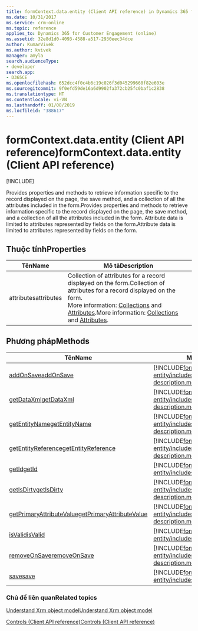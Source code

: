 ```yaml
---
title: formContext.data.entity (Client API reference) in Dynamics 365 for Customer Engagement| MicrosoftDocs
ms.date: 10/31/2017
ms.service: crm-online
ms.topic: reference
applies_to: Dynamics 365 for Customer Engagement (online)
ms.assetid: 32e8d1d0-4093-4588-a517-2930eec34dce
author: KumarVivek
ms.author: kvivek
manager: amyla
search.audienceType:
- developer
search.app:
- D365CE
ms.openlocfilehash: 652dcc4f0c4b6c19c026f3d045299660f82e603e
ms.sourcegitcommit: 9f0efd59de16a6d9902fa372cb25fc0baf1c2838
ms.translationtype: HT
ms.contentlocale: vi-VN
ms.lasthandoff: 01/08/2019
ms.locfileid: "388617"
---
```

# <a name="formcontextdataentity-client-api-reference"></a><span data-ttu-id="759cb-102">formContext.data.entity (Client API reference)</span><span class="sxs-lookup"><span data-stu-id="759cb-102">formContext.data.entity (Client API reference)</span></span>

[!INCLUDE[](../../../includes/cc_applies_to_update_9_0_0.md)]

<span data-ttu-id="759cb-103">Provides properties and methods to retrieve information specific to the record displayed on the page, the save method, and a collection of all the attributes included in the form.</span><span class="sxs-lookup"><span data-stu-id="759cb-103">Provides properties and methods to retrieve information specific to the record displayed on the page, the save method, and a collection of all the attributes included in the form.</span></span> <span data-ttu-id="759cb-104">Attribute data is limited to attributes represented by fields on the form.</span><span class="sxs-lookup"><span data-stu-id="759cb-104">Attribute data is limited to attributes represented by fields on the form.</span></span>

## <a name="properties"></a><span data-ttu-id="759cb-105">Thuộc tính</span><span class="sxs-lookup"><span data-stu-id="759cb-105">Properties</span></span>

|<span data-ttu-id="759cb-106">Tên</span><span class="sxs-lookup"><span data-stu-id="759cb-106">Name</span></span>|<span data-ttu-id="759cb-107">Mô tả</span><span class="sxs-lookup"><span data-stu-id="759cb-107">Description</span></span>|
|--|--|
|<span data-ttu-id="759cb-108">attributes</span><span class="sxs-lookup"><span data-stu-id="759cb-108">attributes</span></span>|<span data-ttu-id="759cb-109">Collection of attributes for a record displayed on the form.</span><span class="sxs-lookup"><span data-stu-id="759cb-109">Collection of attributes for a record displayed on the form.</span></span> <br/><span data-ttu-id="759cb-110">More information: [Collections](collections.md) and [Attributes](attributes.md).</span><span class="sxs-lookup"><span data-stu-id="759cb-110">More information: [Collections](collections.md) and [Attributes](attributes.md).</span></span>

## <a name="methods"></a><span data-ttu-id="759cb-111">Phương pháp</span><span class="sxs-lookup"><span data-stu-id="759cb-111">Methods</span></span>

|                                      <span data-ttu-id="759cb-112">Tên</span><span class="sxs-lookup"><span data-stu-id="759cb-112">Name</span></span>                                       |                                                                          <span data-ttu-id="759cb-113">Mô tả</span><span class="sxs-lookup"><span data-stu-id="759cb-113">Description</span></span>                                                                           |
|---------------------------------------------------------------------------------|----------------------------------------------------------------------------------------------------------------------------------------------------------------|
|                [<span data-ttu-id="759cb-114">addOnSave</span><span class="sxs-lookup"><span data-stu-id="759cb-114">addOnSave</span></span>](formContext-data-entity/addOnSave.md)                |                [!INCLUDE[formContext-data-entity/includes/addOnSave-description.md](formContext-data-entity/includes/addOnSave-description.md)]                |
|               [<span data-ttu-id="759cb-115">getDataXml</span><span class="sxs-lookup"><span data-stu-id="759cb-115">getDataXml</span></span>](formContext-data-entity/getDataXml.md)               |               [!INCLUDE[formContext-data-entity/includes/getDataXml-description.md](formContext-data-entity/includes/getDataXml-description.md)]               |
|            [<span data-ttu-id="759cb-116">getEntityName</span><span class="sxs-lookup"><span data-stu-id="759cb-116">getEntityName</span></span>](formContext-data-entity/getEntityName.md)            |            [!INCLUDE[formContext-data-entity/includes/getEntityName-description.md](formContext-data-entity/includes/getEntityName-description.md)]            |
|       [<span data-ttu-id="759cb-117">getEntityReference</span><span class="sxs-lookup"><span data-stu-id="759cb-117">getEntityReference</span></span>](formContext-data-entity/getEntityReference.md)       |       [!INCLUDE[formContext-data-entity/includes/getEntityReference-description.md](formContext-data-entity/includes/getEntityReference-description.md)]       |
|                    [<span data-ttu-id="759cb-118">getId</span><span class="sxs-lookup"><span data-stu-id="759cb-118">getId</span></span>](formContext-data-entity/getId.md)                    |                    [!INCLUDE[formContext-data-entity/includes/getId-description.md](formContext-data-entity/includes/getId-description.md)]                    |
|               [<span data-ttu-id="759cb-119">getIsDirty</span><span class="sxs-lookup"><span data-stu-id="759cb-119">getIsDirty</span></span>](formContext-data-entity/getIsDirty.md)               |               [!INCLUDE[formContext-data-entity/includes/getIsDirty-description.md](formContext-data-entity/includes/getIsDirty-description.md)]               |
| [<span data-ttu-id="759cb-120">getPrimaryAttributeValue</span><span class="sxs-lookup"><span data-stu-id="759cb-120">getPrimaryAttributeValue</span></span>](formContext-data-entity/getPrimaryAttributeValue.md) | [!INCLUDE[formContext-data-entity/includes/getPrimaryAttributeValue-description.md](formContext-data-entity/includes/getPrimaryAttributeValue-description.md)] |
|                  [<span data-ttu-id="759cb-121">isValid</span><span class="sxs-lookup"><span data-stu-id="759cb-121">isValid</span></span>](formContext-data-entity/isValid.md)                  |                  [!INCLUDE[formContext-data-entity/includes/isValid-description.md](formContext-data-entity/includes/isValid-description.md)]                  |
|             [<span data-ttu-id="759cb-122">removeOnSave</span><span class="sxs-lookup"><span data-stu-id="759cb-122">removeOnSave</span></span>](formContext-data-entity/removeOnSave.md)             |             [!INCLUDE[formContext-data-entity/includes/removeOnSave-description.md](formContext-data-entity/includes/removeOnSave-description.md)]             |
|                     [<span data-ttu-id="759cb-123">save</span><span class="sxs-lookup"><span data-stu-id="759cb-123">save</span></span>](formContext-data-entity/save.md)                     |                     [!INCLUDE[formContext-data-entity/includes/save-description.md](formContext-data-entity/includes/save-description.md)]                     |

### <a name="related-topics"></a><span data-ttu-id="759cb-124">Chủ đề liên quan</span><span class="sxs-lookup"><span data-stu-id="759cb-124">Related topics</span></span>

[<span data-ttu-id="759cb-125">Understand Xrm object model</span><span class="sxs-lookup"><span data-stu-id="759cb-125">Understand Xrm object model</span></span>](../understand-clientapi-object-model.md)

[<span data-ttu-id="759cb-126">Controls (Client API reference)</span><span class="sxs-lookup"><span data-stu-id="759cb-126">Controls (Client API reference)</span></span>](controls.md)




